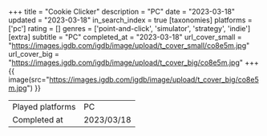 +++
title = "Cookie Clicker"
description = "PC"
date = "2023-03-18"
updated = "2023-03-18"
in_search_index = true
[taxonomies]
platforms = ['pc']
rating = []
genres = ['point-and-click', 'simulator', 'strategy', 'indie']
[extra]
subtitle = "PC"
completed_at = "2023-03-18"
url_cover_small = "https://images.igdb.com/igdb/image/upload/t_cover_small/co8e5m.jpg"
url_cover_big = "https://images.igdb.com/igdb/image/upload/t_cover_big/co8e5m.jpg"
+++
{{ image(src="https://images.igdb.com/igdb/image/upload/t_cover_big/co8e5m.jpg") }}

|              |            |
| ------------ | ---------- |
| Played platforms    | PC |
| Completed at | 2023/03/18 |


